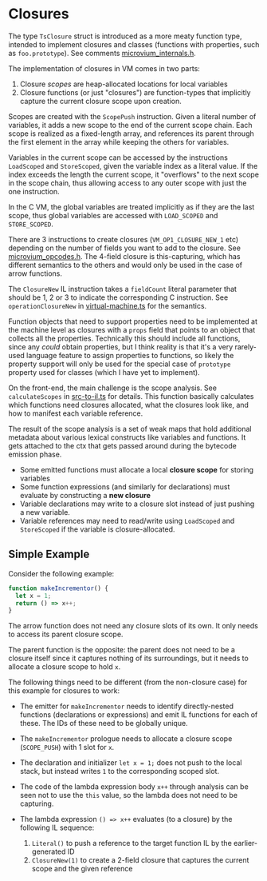 # Closures

The type `TsClosure` struct is introduced as a more meaty function type, intended to implement closures and classes (functions with properties, such as `foo.prototype`). See comments [microvium_internals.h](../../native-vm/microvium_internals.h).

The implementation of closures in VM comes in two parts:

  1. Closure _scopes_ are heap-allocated locations for local variables
  2. Closure functions (or just "closures") are function-types that implicitly capture the current closure scope upon creation.

Scopes are created with the `ScopePush` instruction. Given a literal number of variables, it adds a new scope to the end of the current scope chain. Each scope is realized as a fixed-length array, and references its parent through the first element in the array while keeping the others for variables.

Variables in the current scope can be accessed by the instructions `LoadScoped` and `StoreScoped`, given the variable index as a literal value. If the index exceeds the length the current scope, it "overflows" to the next scope in the scope chain, thus allowing access to any outer scope with just the one instruction.

In the C VM, the global variables are treated implicitly as if they are the last scope, thus global variables are accessed with `LOAD_SCOPED` and `STORE_SCOPED`.

There are 3 instructions to create closures (`VM_OP1_CLOSURE_NEW_1` etc) depending on the number of fields you want to add to the closure. See [microvium_opcodes.h](../../native-vm/microvium_opcodes.h). The 4-field closure is this-capturing, which has different semantics to the others and would only be used in the case of arrow functions.

The `ClosureNew` IL instruction takes a `fieldCount` literal parameter that should be 1, 2 or 3 to indicate the corresponding C instruction. See `operationClosureNew` in [virtual-machine.ts](../../lib/virtual-machine.ts) for the semantics.

Function objects that need to support properties need to be implemented at the machine level as closures with a `props` field that points to an object that collects all the properties. Technically this should include all functions, since any _could_ obtain properties, but I think reality is that it's a very rarely-used language feature to assign properties to functions, so likely the property support will only be used for the special case of `prototype` property used for classes (which I have yet to implement).

On the front-end, the main challenge is the scope analysis. See `calculateScopes` in [src-to-il.ts](../../lib/src-to-il.ts) for details. This function basically calculates which functions need closures allocated, what the closures look like, and how to manifest each variable reference.

The result of the scope analysis is a set of weak maps that hold additional metadata about various lexical constructs like variables and functions. It gets attached to the ctx that gets passed around during the bytecode emission phase.

  - Some emitted functions must allocate a local **closure scope** for storing variables
  - Some function expressions (and similarly for declarations) must evaluate by constructing a **new closure**
  - Variable declarations may write to a closure slot instead of just pushing a new variable.
  - Variable references may need to read/write using `LoadScoped` and `StoreScoped` if the variable is closure-allocated.

## Simple Example

Consider the following example:

```js
function makeIncrementor() {
  let x = 1;
  return () => x++;
}
```

The arrow function does not need any closure slots of its own. It only needs to access its parent closure scope.

The parent function is the opposite: the parent does not need to be a closure itself since it captures nothing of its surroundings, but it needs to allocate a closure scope to hold `x`.

The following things need to be different (from the non-closure case) for this example for closures to work:

  - The emitter for `makeIncrementor` needs to identify directly-nested functions (declarations or expressions) and emit IL functions for each of these. The IDs of these need to be globally unique.

  - The `makeIncrementor` prologue needs to allocate a closure scope (`SCOPE_PUSH`) with 1 slot for `x`.

  - The declaration and initializer `let x = 1;` does not push to the local stack, but instead writes `1` to the corresponding scoped slot.

  - The code of the lambda expression body `x++` through analysis can be seen not to use the `this` value, so the lambda does not need to be capturing.

  - The lambda expression `() => x++` evaluates (to a closure) by the following IL sequence:
    1. `Literal()` to push a reference to the target function IL by the earlier-generated ID
    2. `ClosureNew(1)` to create a 2-field closure that captures the current scope and the given reference





















